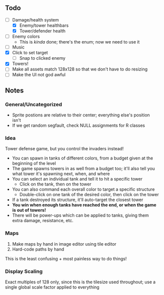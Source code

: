 ## Todo

- [ ] Damage/health system
    - [x] Enemy/tower healthbars
    - [x] Tower/defender health
- [ ] Enemy colors
    - This is *kinda* done; there's the enum; now we need to use it
- [ ] Music
- [x] Click to set target
    - [ ] Snap to clicked enemy
- [x] Towers!
- [ ] Make all assets match 128x128 so that we don't have to do resizing
- [ ] Make the UI not god awful

## Notes

### General/Uncategorized
- Sprite postions are relative to their center; everything else's position isn't
- If we get random segfault, check NULL assignments for R classes

### Idea 
Tower defense game, but you control the invaders instead!

- You can spawn in tanks of different colors, from a budget given at the beginning of the level
- The game spawns towers in as well from a budget too; it'll also tell you what tower it's spawning next, when, and where
- You can select an individual tank and tell it to hit a specific tower 
    - Click on the tank, then on the tower 
- You can also command each overall color to target a specific structure
    - Double-click on one tank of the desired color, then click on the tower
- If a tank destroyed its structure, it'll auto-target the closest tower
- **You win when enough tanks have reached the end, or when the game is out of towers!**
- There will be power-ups which can be applied to tanks, giving them extra damage, resistance, etc.


### Maps
1. Make maps by hand in image editor using tile editor
2. Hard-code paths by hand

This is the least confusing + most painless way to do things!

### Display Scaling
Exact multiples of 128 only, since this is the tilesize used throughout; use a single global scale factor applied to everything

